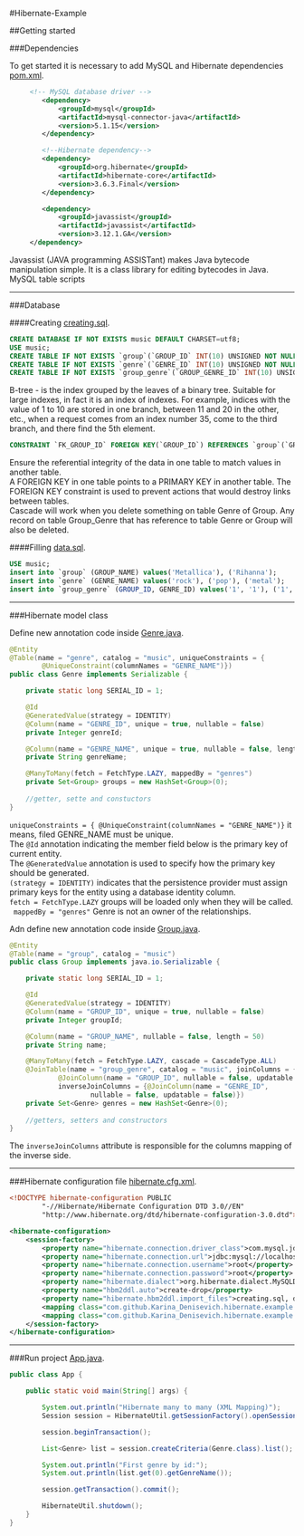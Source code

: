 #Hibernate-Example

##Getting started

###Dependencies

To get started it is necessary to add MySQL and Hibernate dependencies [pom.xml](https://github.com/Karina-Denisevich/Hibernate-Example/blob/master/pom.xml#L20-L38).

```xml
     <!-- MySQL database driver -->
        <dependency>
            <groupId>mysql</groupId>
            <artifactId>mysql-connector-java</artifactId>
            <version>5.1.15</version>
        </dependency>

        <!--Hibernate dependency-->
        <dependency>
            <groupId>org.hibernate</groupId>
            <artifactId>hibernate-core</artifactId>
            <version>3.6.3.Final</version>
        </dependency>

        <dependency>
            <groupId>javassist</groupId>
            <artifactId>javassist</artifactId>
            <version>3.12.1.GA</version>
     </dependency>
```

Javassist (JAVA programming ASSISTant) makes Java bytecode manipulation simple. It is a class library for editing bytecodes in Java.
MySQL table scripts
___

###Database

####Creating
[creating.sql](https://github.com/Karina-Denisevich/Hibernate-Example/blob/master/src/main/resources/creating.sql).

```sql
CREATE DATABASE IF NOT EXISTS music DEFAULT CHARSET=utf8;
USE music;
CREATE TABLE IF NOT EXISTS `group`(`GROUP_ID` INT(10) UNSIGNED NOT NULL AUTO_INCREMENT,`GROUP_NAME` VARCHAR(50) NOT NULL,PRIMARY KEY(`GROUP_ID`) USING BTREE) DEFAULT CHARSET=utf8;
CREATE TABLE IF NOT EXISTS `genre`(`GENRE_ID` INT(10) UNSIGNED NOT NULL AUTO_INCREMENT,`GENRE_NAME` VARCHAR(30) NOT NULL,PRIMARY KEY(`GENRE_ID`) USING BTREE) DEFAULT CHARSET=utf8;
CREATE TABLE IF NOT EXISTS `group_genre`(`GROUP_GENRE_ID` INT(10) UNSIGNED NOT NULL AUTO_INCREMENT, PRIMARY KEY(`GROUP_GENRE_ID`),`GROUP_ID` INT(10) UNSIGNED NOT NULL,`GENRE_ID` INT(10) UNSIGNED NOT NULL, CONSTRAINT `FK_GROUP_ID` FOREIGN KEY(`GROUP_ID`) REFERENCES `group`(`GROUP_ID`) ON DELETE CASCADE ON UPDATE CASCADE, CONSTRAINT `FK_GENRE_ID` FOREIGN KEY(`GENRE_ID`) REFERENCES `genre`(`GENRE_ID`) ON DELETE CASCADE ON UPDATE CASCADE) DEFAULT CHARSET=utf8;
```

B-tree - is the index grouped by the leaves of a binary tree. Suitable for large indexes, in fact it is an index of indexes. For example, indices with the value of 1 to 10 are stored in one branch, between 11 and 20 in the other, etc., when a request comes from an index number 35, come to the third branch, and there find the 5th element.
```sql
CONSTRAINT `FK_GROUP_ID` FOREIGN KEY(`GROUP_ID`) REFERENCES `group`(`GROUP_ID`) ON DELETE CASCADE ON UPDATE CASCADE
```
Ensure the referential integrity of the data in one table to match values in another table.<br />
A FOREIGN KEY in one table points to a PRIMARY KEY in another table. The FOREIGN KEY constraint is used to prevent actions that would destroy links between tables.<br />
Cascade will work when you delete something on table Genre of Group. Any record on table Group_Genre that has reference to table Genre or Group will also be deleted.<br />

####Filling
[data.sql](https://github.com/Karina-Denisevich/Hibernate-Example/blob/master/src/main/resources/data.sql).

```sql
USE music;
insert into `group` (GROUP_NAME) values('Metallica'), ('Rihanna');
insert into `genre` (GENRE_NAME) values('rock'), ('pop'), ('metal');
insert into `group_genre` (GROUP_ID, GENRE_ID) values('1', '1'), ('1', '3'), ('2', '2');
```
___

###Hibernate model class

Define new annotation code inside [Genre.java](https://github.com/Karina-Denisevich/Hibernate-Example/blob/master/src/main/java/com/github/Karina_Denisevich/hibernate/example/group/Genre.java).
```java
@Entity
@Table(name = "genre", catalog = "music", uniqueConstraints = {
        @UniqueConstraint(columnNames = "GENRE_NAME")})
public class Genre implements Serializable {

    private static long SERIAL_ID = 1;

    @Id
    @GeneratedValue(strategy = IDENTITY)
    @Column(name = "GENRE_ID", unique = true, nullable = false)
    private Integer genreId;

    @Column(name = "GENRE_NAME", unique = true, nullable = false, length = 30)
    private String genreName;

    @ManyToMany(fetch = FetchType.LAZY, mappedBy = "genres")
    private Set<Group> groups = new HashSet<Group>(0);
    
    //getter, sette and constuctors
}
```
`uniqueConstraints = { @UniqueConstraint(columnNames = "GENRE_NAME")}` it means, filed GENRE_NAME must be unique.<br />
The `@Id` annotation indicating the member field below is the primary key of current entity.<br />
The `@GeneratedValue` annotation is used to specify how the primary key should be generated.<br />
`(strategy = IDENTITY)` indicates that the persistence provider must assign primary keys for the entity using a database identity column.<br /> 
`fetch = FetchType.LAZY` groups will be loaded only when they will be called.<br />
` mappedBy = "genres"` Genre is not an owner of the relationships.<br />


Adn define new annotation code inside [Group.java](https://github.com/Karina-Denisevich/Hibernate-Example/blob/master/src/main/java/com/github/Karina_Denisevich/hibernate/example/group/Group.java).
```java
@Entity
@Table(name = "group", catalog = "music")
public class Group implements java.io.Serializable {

    private static long SERIAL_ID = 1;

    @Id
    @GeneratedValue(strategy = IDENTITY)
    @Column(name = "GROUP_ID", unique = true, nullable = false)
    private Integer groupId;

    @Column(name = "GROUP_NAME", nullable = false, length = 50)
    private String name;

    @ManyToMany(fetch = FetchType.LAZY, cascade = CascadeType.ALL)
    @JoinTable(name = "group_genre", catalog = "music", joinColumns = {
            @JoinColumn(name = "GROUP_ID", nullable = false, updatable = false)},
            inverseJoinColumns = {@JoinColumn(name = "GENRE_ID",
                    nullable = false, updatable = false)})
    private Set<Genre> genres = new HashSet<Genre>(0);
    
    //getters, setters and constructors
}
```
The `inverseJoinColumns` attribute is responsible for the columns mapping of the inverse side.
___

###Hibernate configuration file
[hibernate.cfg.xml](https://github.com/Karina-Denisevich/Hibernate-Example/blob/master/src/main/resources/group/hibernate.cfg.xml).
```xml
<!DOCTYPE hibernate-configuration PUBLIC
        "-//Hibernate/Hibernate Configuration DTD 3.0//EN"
        "http://www.hibernate.org/dtd/hibernate-configuration-3.0.dtd">

<hibernate-configuration>
    <session-factory>
        <property name="hibernate.connection.driver_class">com.mysql.jdbc.Driver</property>
        <property name="hibernate.connection.url">jdbc:mysql://localhost:3306/?</property>
        <property name="hibernate.connection.username">root</property>
        <property name="hibernate.connection.password">root</property>
        <property name="hibernate.dialect">org.hibernate.dialect.MySQLDialect</property>
        <property name="hbm2ddl.auto">create-drop</property>
        <property name="hibernate.hbm2ddl.import_files">creating.sql, data.sql</property>
        <mapping class="com.github.Karina_Denisevich.hibernate.example.group.Genre" />
        <mapping class="com.github.Karina_Denisevich.hibernate.example.group.Group" />
    </session-factory>
</hibernate-configuration>
```
___

###Run project
[App.java](https://github.com/Karina-Denisevich/Hibernate-Example/blob/master/src/main/java/com/github/Karina_Denisevich/hibernate/example/App.java).
```java
public class App {

    public static void main(String[] args) {

        System.out.println("Hibernate many to many (XML Mapping)");
        Session session = HibernateUtil.getSessionFactory().openSession();

        session.beginTransaction();

        List<Genre> list = session.createCriteria(Genre.class).list();

        System.out.println("First genre by id:");
        System.out.println(list.get(0).getGenreName());

        session.getTransaction().commit();

        HibernateUtil.shutdown();
    }
}
```
